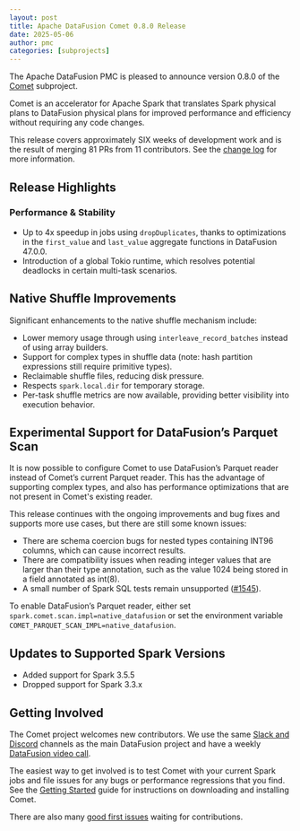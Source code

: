 ```yaml
---
layout: post
title: Apache DataFusion Comet 0.8.0 Release
date: 2025-05-06
author: pmc
categories: [subprojects]
---
```


<!--
{% comment %}
Licensed to the Apache Software Foundation (ASF) under one or more
contributor license agreements.  See the NOTICE file distributed with
this work for additional information regarding copyright ownership.
The ASF licenses this file to you under the Apache License, Version 2.0
(the "License"); you may not use this file except in compliance with
the License.  You may obtain a copy of the License at

http://www.apache.org/licenses/LICENSE-2.0

Unless required by applicable law or agreed to in writing, software
distributed under the License is distributed on an "AS IS" BASIS,
WITHOUT WARRANTIES OR CONDITIONS OF ANY KIND, either express or implied.
See the License for the specific language governing permissions and
limitations under the License.
{% endcomment %}
-->

The Apache DataFusion PMC is pleased to announce version 0.8.0 of the [Comet](https://datafusion.apache.org/comet/) subproject.

Comet is an accelerator for Apache Spark that translates Spark physical plans to DataFusion physical plans for
improved performance and efficiency without requiring any code changes.

This release covers approximately SIX weeks of development work and is the result of merging 81 PRs from 11
contributors. See the [change log] for more information.

[change log]: https://github.com/apache/datafusion-comet/blob/main/dev/changelog/0.8.0.md

## Release Highlights

### Performance & Stability

- Up to 4x speedup in jobs using `dropDuplicates`, thanks to optimizations in the `first_value` and `last_value`
  aggregate functions in DataFusion 47.0.0.
- Introduction of a global Tokio runtime, which resolves potential deadlocks in certain multi-task scenarios.

## Native Shuffle Improvements

Significant enhancements to the native shuffle mechanism include:

- Lower memory usage through using `interleave_record_batches` instead of using array builders.
- Support for complex types in shuffle data (note: hash partition expressions still require primitive types).
- Reclaimable shuffle files, reducing disk pressure.
- Respects `spark.local.dir` for temporary storage.
- Per-task shuffle metrics are now available, providing better visibility into execution behavior.

## Experimental Support for DataFusion’s Parquet Scan

It is now possible to configure Comet to use DataFusion’s Parquet reader instead of Comet’s current Parquet reader. This
has the advantage of supporting complex types, and also has performance optimizations that are not present in Comet's
existing reader.

This release continues with the ongoing improvements and bug fixes and supports more use cases, but there are still
some known issues:

- There are schema coercion bugs for nested types containing INT96 columns, which can cause incorrect results.
- There are compatibility issues when reading integer values that are larger than their type annotation, such as the
  value 1024 being stored in a field annotated as int(8).
- A small number of Spark SQL tests remain unsupported ([#1545](https://github.com/apache/datafusion-comet/issues/1545)).

To enable DataFusion’s Parquet reader, either set `spark.comet.scan.impl=native_datafusion` or set the environment
variable `COMET_PARQUET_SCAN_IMPL=native_datafusion`.

## Updates to Supported Spark Versions

- Added support for Spark 3.5.5
- Dropped support for Spark 3.3.x

## Getting Involved

The Comet project welcomes new contributors. We use the same [Slack and Discord] channels as the main DataFusion
project and have a weekly [DataFusion video call].

[Slack and Discord]: https://datafusion.apache.org/contributor-guide/communication.html#slack-and-discord
[DataFusion video call]: https://docs.google.com/document/d/1NBpkIAuU7O9h8Br5CbFksDhX-L9TyO9wmGLPMe0Plc8/edit?usp=sharing

The easiest way to get involved is to test Comet with your current Spark jobs and file issues for any bugs or
performance regressions that you find. See the [Getting Started] guide for instructions on downloading and installing
Comet.

[Getting Started]: https://datafusion.apache.org/comet/user-guide/installation.html

There are also many [good first issues] waiting for contributions.

[good first issues]: https://github.com/apache/datafusion-comet/contribute
